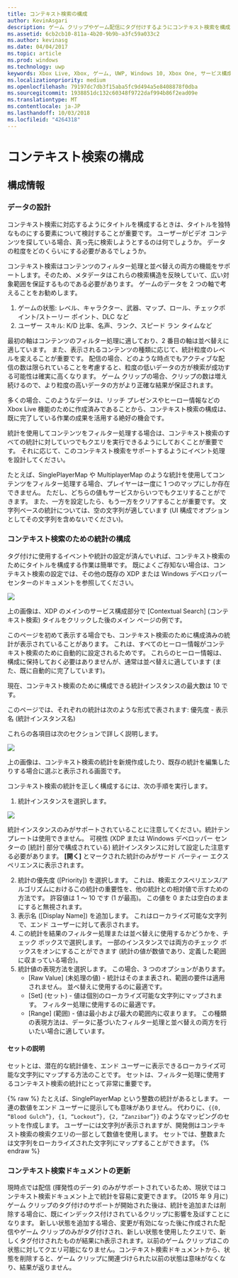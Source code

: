 ```yaml
---
title: コンテキスト検索の構成
author: KevinAsgari
description: ゲーム クリップやゲーム配信にタグ付けするようにコンテキスト検索を構成する方法について説明します。
ms.assetid: 6cb2cb10-811a-4b20-9b9b-a3fc59a033c2
ms.author: kevinasg
ms.date: 04/04/2017
ms.topic: article
ms.prod: windows
ms.technology: uwp
keywords: Xbox Live, Xbox, ゲーム, UWP, Windows 10, Xbox One, サービス構成, コンテキスト検索, ゲーム クリップ, 配信
ms.localizationpriority: medium
ms.openlocfilehash: 79197dc7db3f15aba5fc9d494a5e8408878f0dba
ms.sourcegitcommit: 1938851dc132c60348f9722daf994b86f2ead09e
ms.translationtype: MT
ms.contentlocale: ja-JP
ms.lasthandoff: 10/03/2018
ms.locfileid: "4264318"
---
```

# <a name="configuring-contextual-search"></a>コンテキスト検索の構成

## <a name="configuration-info"></a>構成情報

### <a name="designing-your-data"></a>データの設計
コンテキスト検索に対応するようにタイトルを構成するときは、タイトルを独特なものにする要素について検討することが重要です。  ユーザーがビデオ コンテンツを探している場合、真っ先に検索しようとするのは何でしょうか。  データの粒度をどのくらいにする必要があるでしょうか。

コンテキスト検索はコンテンツのフィルター処理と並べ替えの両方の機能をサポートします。そのため、メタデータはこれらの検索構造を反映していて、広い対象範囲を保証するものである必要があります。  ゲームのデータを 2 つの軸で考えることをお勧めします。
1. ゲームの状態:   レベル、キャラクター、武器、マップ、ロール、チェックポイント/ストーリー ポイント、DLC など
2. ユーザー スキル:  K/D 比率、名声、ランク、スピード ラン タイムなど

最初の軸はコンテンツのフィルター処理に適しており、2 番目の軸は並べ替えに適しています。  また、表示されるコンテンツの種類に応じて、統計粒度のレベルを変えることが重要です。  配信の場合、どのような時点でもアクティブな配信の数は限られていることを考慮すると、粒度の低いデータの方が検索が成功する可能性は確実に高くなります。  ゲーム クリップの場合、クリップの数は増え続けるので、より粒度の高いデータの方がより正確な結果が保証されます。

多くの場合、このようなデータは、リッチ プレゼンスやヒーロー情報などの Xbox Live 機能のために作成済みであることから、コンテキスト検索の構成は、既に完了している作業の成果を活用する絶好の機会です。

統計を使用してコンテンツをフィルター処理する場合は、コンテキスト検索のすべての統計に対していつでもクエリを実行できるようにしておくことが重要です。  それに応じて、このコンテキスト検索をサポートするようにイベント処理を設計してください。

たとえば、SinglePlayerMap や MultiplayerMap のような統計を使用してコンテンツをフィルター処理する場合、プレイヤーは一度に 1 つのマップにしか存在できません。  ただし、どちらの値もサービスからいつでもクエリすることができます。  また、一方を設定したら、もう一方をクリアすることが重要です。  文字列ベースの統計については、空の文字列が適しています (UI 構成でオプションとしてその文字列を含めないでください)。

### <a name="configuring-a-stat-for-contextual-search"></a>コンテキスト検索のための統計の構成
タグ付けに使用するイベントや統計の設定が済んでいれば、コンテキスト検索のためにタイトルを構成する作業は簡単です。  既によくご存知ない場合は、コンテキスト検索の設定では、その他の既存の XDP または Windows デベロッパー センターのドキュメントを参照してください。

![](../images/contextual_search/config02.png)

上の画像は、XDP のメインのサービス構成部分で [Contextual Search] (コンテキスト検索) タイルをクリックした後のメイン ページの例です。

このページを初めて表示する場合でも、コンテキスト検索のために構成済みの統計が表示されていることがあります。  これは、すべてのヒーロー情報がコンテキスト検索のために自動的に設定されるためです。 これらのヒーロー情報は、構成に保持しておく必要はありませんが、通常は並べ替えに適しています (また、既に自動的に完了しています)。

現在、コンテキスト検索のために構成できる統計インスタンスの最大数は 10 です。

このページでは、それぞれの統計は次のような形式で表されます: 優先度 - 表示名 (統計インスタンス名)

これらの各項目は次のセクションで詳しく説明します。

![](../images/contextual_search/config01.png)

上の画像は、コンテキスト検索の統計を新規作成したり、既存の統計を編集したりする場合に選ぶと表示される画面です。

コンテキスト検索の統計を正しく構成するには、次の手順を実行します。
1. 統計インスタンスを選択します。

  ![](../images/contextual_search/config03.png)

  統計インスタンスのみがサポートされていることに注意してください。統計テンプレートは使用できません。  可視性 (XDP または Windows デベロッパー センターの [統計] 部分で構成されている) 統計インスタンスに対して設定した注意する必要があります。  **[開く]** とマークされた統計のみがサード パーティー エクスペリエンスに表示されます。

2. 統計の優先度 ([Priority]) を選択します。 これは、検索エクスペリエンス/アルゴリズムにおけるこの統計の重要性を、他の統計との相対値で示すための方法です。  許容値は 1 ～ 10 です (1 が最高)。  この値を 0 または空白のままにすると無視されます。
3. 表示名 ([Display Name]) を追加します。  これはローカライズ可能な文字列で、エンド ユーザーに対して表示されます。
4. この統計を結果のフィルター処理または並べ替えに使用するかどうかを、チェック ボックスで選択します。  一部のインスタンスでは両方のチェック ボックスをオンにすることができます (統計の値が数値であり、定義した範囲に収まっている場合)。
5. 統計値の表現方法を選択します。  この場合、3 つのオプションがあります。
   * [Raw Value] (未処理の値) - 統計はそのまま表され、範囲の要件は適用されません。  並べ替えに使用するのに最適です。
   * [Set] (セット) - 値は個別のローカライズ可能な文字列にマップされます。  フィルター処理に使用するのに最適です。
   * [Range] (範囲) - 値は最小および最大の範囲内に収まります。  この種類の表現方法は、データに基づいたフィルター処理と並べ替えの両方を行いたい場合に適しています。

#### <a name="explaining-sets"></a>セットの説明
セットとは、潜在的な統計値を、エンド ユーザーに表示できるローカライズ可能な文字列にマップする方法のことです。  セットは、フィルター処理に使用するコンテキスト検索の統計にとって非常に重要です。

{% raw %} たとえば、SinglePlayerMap という整数の統計があるとします。  一連の数値をエンド ユーザーに提示しても意味がありません。  代わりに、```{{0, “Blood Gulch”}, {1, “Lockout”}, {2, “Zanzibar”}}``` のようなマッピングのセットを作成します。  ユーザーには文字列が表示されますが、開発側はコンテキスト検索の検索クエリの一部として数値を使用します。  セットでは、整数または文字列をローカライズされた文字列にマップすることができます。
{% endraw %}

### <a name="updating-your-contextual-search-document"></a>コンテキスト検索ドキュメントの更新
現時点では配信 (揮発性のデータ) のみがサポートされているため、現状ではコンテキスト検索ドキュメント上で統計を容易に変更できます。  (2015 年 9 月に) ゲーム クリップのタグ付けのサポートが開始された後は、統計を追加または削除する場合に、既にインデックス付けされているクリップに影響を及ぼすことになります。  新しい状態を追加する場合、変更が有効になった後に作成された配信やゲーム クリップのみがタグ付けされ、新しい状態を使用したクエリで、新しくタグ付けされたものが結果にh表示されます。以前のゲーム クリップはこの状態に対してクエリ可能になりません。コンテキスト検索ドキュメントから、状態を削除すると、ゲーム クリップに関連づけられた以前の状態は意味がなくなり、結果が返りません。
